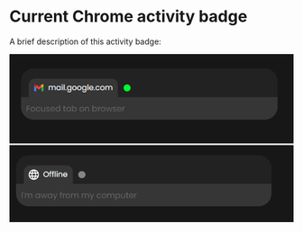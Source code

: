 
# Current Chrome activity badge

A brief description of this activity badge:


![](/screenshots/image.png)
![](/screenshots/image1.png)

